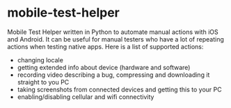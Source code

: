 # mobile-test-helper
Mobile Test Helper written in Python to automate manual actions with iOS and Android.
It can be useful for manual testers who have a lot of repeating actions when testing native apps.
Here is a list of supported actions:
- changing locale
- getting extended info about device (hardware and software)
- recording video describing a bug, compressing and downloading it straight to you PC
- taking screenshots from connected devices and getting this to your PC
- enabling/disabling cellular and wifi connectivity